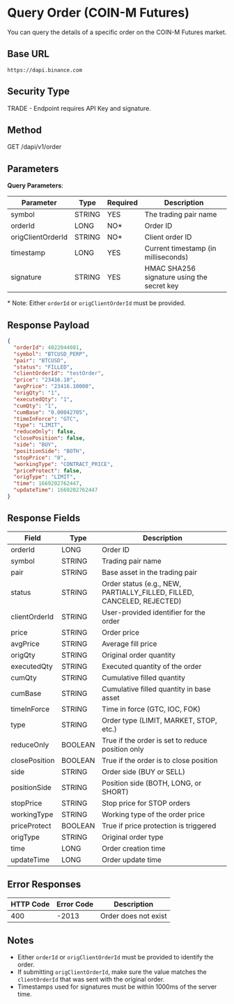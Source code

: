 # Query Order (COIN-M Futures)

You can query the details of a specific order on the COIN-M Futures market.

## Base URL

`https://dapi.binance.com`

## Security Type

TRADE - Endpoint requires API Key and signature.

## Method

GET /dapi/v1/order

## Parameters

**Query Parameters**:

| Parameter           | Type    | Required | Description |
|---------------------|---------|----------|-------------|
| symbol              | STRING  | YES      | The trading pair name |
| orderId             | LONG    | NO*      | Order ID |
| origClientOrderId   | STRING  | NO*      | Client order ID |
| timestamp           | LONG    | YES      | Current timestamp (in milliseconds) |
| signature           | STRING  | YES      | HMAC SHA256 signature using the secret key |

\* Note: Either `orderId` or `origClientOrderId` must be provided.

## Response Payload

```json
{
  "orderId": 4022044081,
  "symbol": "BTCUSD_PERP",
  "pair": "BTCUSD",  
  "status": "FILLED",
  "clientOrderId": "testOrder",
  "price": "23416.10",
  "avgPrice": "23416.10000",
  "origQty": "1",
  "executedQty": "1",
  "cumQty": "1",
  "cumBase": "0.00042705",
  "timeInForce": "GTC",
  "type": "LIMIT",
  "reduceOnly": false,
  "closePosition": false,
  "side": "BUY",
  "positionSide": "BOTH",
  "stopPrice": "0",
  "workingType": "CONTRACT_PRICE",
  "priceProtect": false,
  "origType": "LIMIT",
  "time": 1669202762447,
  "updateTime": 1669202762447
}
```

## Response Fields

| Field          | Type    | Description |
|----------------|---------|-------------|
| orderId        | LONG    | Order ID |
| symbol         | STRING  | Trading pair name |
| pair           | STRING  | Base asset in the trading pair |
| status         | STRING  | Order status (e.g., NEW, PARTIALLY_FILLED, FILLED, CANCELED, REJECTED) |
| clientOrderId  | STRING  | User-provided identifier for the order |
| price          | STRING  | Order price |
| avgPrice       | STRING  | Average fill price |
| origQty        | STRING  | Original order quantity |
| executedQty    | STRING  | Executed quantity of the order |
| cumQty         | STRING  | Cumulative filled quantity |
| cumBase        | STRING  | Cumulative filled quantity in base asset |
| timeInForce    | STRING  | Time in force (GTC, IOC, FOK) |
| type           | STRING  | Order type (LIMIT, MARKET, STOP, etc.) |
| reduceOnly     | BOOLEAN | True if the order is set to reduce position only |
| closePosition  | BOOLEAN | True if the order is to close position |
| side           | STRING  | Order side (BUY or SELL) |
| positionSide   | STRING  | Position side (BOTH, LONG, or SHORT) |
| stopPrice      | STRING  | Stop price for STOP orders |
| workingType    | STRING  | Working type of the order price |
| priceProtect   | BOOLEAN | True if price protection is triggered |
| origType       | STRING  | Original order type |
| time           | LONG    | Order creation time |
| updateTime     | LONG    | Order update time |

## Error Responses

| HTTP Code | Error Code | Description |
|-----------|------------|-------------|
| 400       | -2013      | Order does not exist |

## Notes

- Either `orderId` or `origClientOrderId` must be provided to identify the order.
- If submitting `origClientOrderId`, make sure the value matches the `clientOrderId` that was sent with the original order.
- Timestamps used for signatures must be within 1000ms of the server time. 